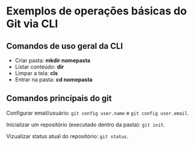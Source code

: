 # Exemplos de operações básicas do Git via CLI

## Comandos de uso geral da CLI

- Criar pasta: **mkdir nomepasta**
- Listar conteúdo: **dir**
- Limpar a tela: **cls**
- Entrar na pasta: **cd nomepasta**

## Comandos principais do git

Configurar email/usuário: `git config user.name` e `git config user.email`.

Inicializar um repositório (executado dentro da pasta): `git init`.

Vizualizar status atual do repositório: `git status`.

